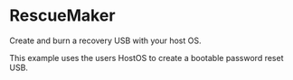 # RescueMaker

Create and burn a recovery USB with your host OS.

This example uses the users HostOS to create a bootable password reset USB.